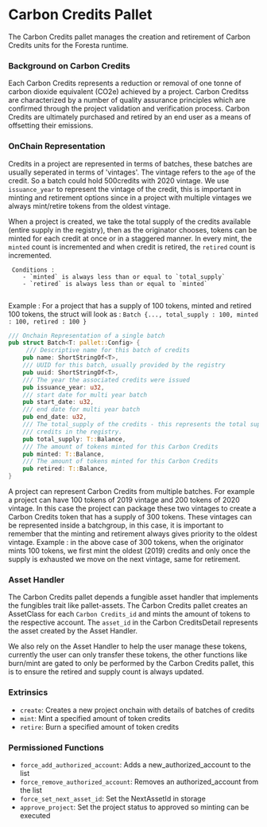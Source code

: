 # Carbon Credits Pallet

The Carbon Credits pallet manages the creation and retirement of Carbon Credits units for the Foresta runtime.

### Background on Carbon Credits

Each Carbon Credits represents a reduction or removal of one tonne of carbon dioxide equivalent (CO2e) achieved by a project. Carbon Creditss are characterized by a number of quality assurance principles which are confirmed through the project validation and verification process. Carbon Credits are ultimately purchased and retired by an end user as a means of offsetting their emissions.

### OnChain Representation

 Credits in a project are represented in terms of batches, these batches are usually seperated in terms of 'vintages'. The vintage
 refers to the `age` of the credit. So a batch could hold 500credits with 2020 vintage.
 We use `issuance_year` to represent the vintage of the credit, this is important in minting and retirement options since in a project
 with multiple vintages we always mint/retire tokens from the oldest vintage.

 When a project is created, we take the total supply of the credits available (entire supply in the registry), then as the originator
 chooses, tokens can be minted for each credit at once or in a staggered manner. In every mint, the `minted` count is incremented and
 when credit is retired, the `retired` count is incremented.

```
 Conditions :
    - `minted` is always less than or equal to `total_supply`
    - `retired` is always less than or equal to `minted`
    
```

  Example : For a project that has a supply of 100 tokens, minted and retired 100 tokens, the struct will look as : `Batch {..., total_supply : 100, minted : 100, retired : 100 }`

``` rust
/// Onchain Representation of a single batch
pub struct Batch<T: pallet::Config> {
     /// Descriptive name for this batch of credits
    pub name: ShortStringOf<T>,
    /// UUID for this batch, usually provided by the registry
    pub uuid: ShortStringOf<T>,
    /// The year the associated credits were issued
    pub issuance_year: u32,
    /// start date for multi year batch
    pub start_date: u32,
    /// end date for multi year batch
    pub end_date: u32,
    /// The total_supply of the credits - this represents the total supply of the
    /// credits in the registry.
    pub total_supply: T::Balance,
    /// The amount of tokens minted for this Carbon Credits
    pub minted: T::Balance,
    /// The amount of tokens minted for this Carbon Credits
    pub retired: T::Balance,
}
```

A project can represent Carbon Credits from multiple batches. For example a project can have 100 tokens of 2019 vintage and 200 tokens of 2020 vintage. In this case the project can package these two vintages to create a Carbon Credits token that has a supply of 300 tokens. These vintages can be represented inside a batchgroup, in this case, it is important to remember that the minting and retirement always gives priority to the oldest vintage.
Example : in the above case of 300 tokens, when the originator mints 100 tokens, we first mint the oldest (2019) credits and only once the supply is exhausted we move on the next vintage, same for retirement.
### Asset Handler

The Carbon Credits pallet depends a fungible asset handler that implements the fungibles trait like pallet-assets. The Carbon Credits pallet creates an AssetClass for each `Carbon Credits_id` and mints the amount of tokens to the respective account. The `asset_id` in the Carbon CreditsDetail represents the asset created by the Asset Handler.

We also rely on the Asset Handler to help the user manage these tokens, currently the user can only transfer these tokens, the other functions like burn/mint are gated to only be performed by the Carbon Credits pallet, this is to ensure the retired and supply count is always updated.


### Extrinsics

* `create`: Creates a new project onchain with details of batches of credits
* `mint`: Mint a specified amount of token credits
* `retire`: Burn a specified amount of token credits
### Permissioned Functions
* `force_add_authorized_account`: Adds a new_authorized_account to the list
* `force_remove_authorized_account`: Removes an authorized_account from the list
* `force_set_next_asset_id`: Set the NextAssetId in storage
* `approve_project`: Set the project status to approved so minting can be executed
